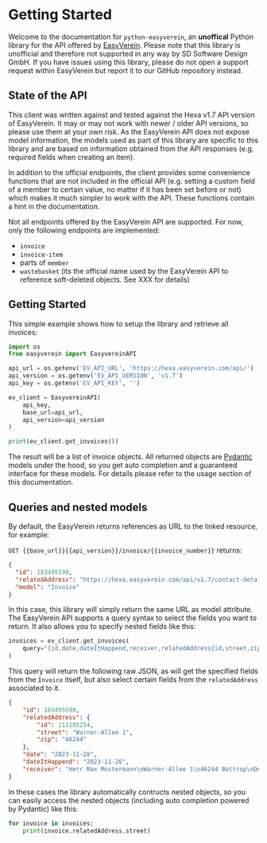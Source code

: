 # Getting Started

Welcome to the documentation for `python-easyverein`, an **unoffical** Python library for the API offered by
[EasyVerein](https://easyverein.com). Please note that this library is unofficial and therefore not supported
in any way by SD Software Design GmbH. If you have issues using this library, please do not open a support request
within EasyVerein but report it to our GitHub repository instead.

## State of the API

This client was written against and tested against the Hexa v1.7 API version of EasyVerein. It may or may not work
with newer / older API versions, so please use them at your own risk. As the EasyVerein API does not expose model
information, the models used as part of this library are specific to this library and are based on information obtained
from the API responses (e.g. required fields when creating an item).

In addition to the official endpoints, the client provides some convenience functions that are not included in the 
official API (e.g. setting a custom field of a member to certain value, no matter if it has been set before or not)
which makes it much simpler to work with the API. These functions contain a hint in the documentation.

Not all endpoints offered by the EasyVerein API are supported. For now, only the following endpoints are implemented:

* `invoice`
* `invoice-item`
* parts of `member`
* `wastebasket` (its the official name used by the EasyVerein API to reference soft-deleted objects. See XXX for details)

## Getting Started

This simple example shows how to setup the library and retrieve all invoices:

```python
import os
from easyverein import EasyvereinAPI

api_url = os.getenv('EV_API_URL', 'https://hexa.easyverein.com/api/')
api_version = os.getenv('EV_API_VERSION', 'v1.7')
api_key = os.getenv('EV_API_KEY', '')

ev_client = EasyvereinAPI(
    api_key,
    base_url=api_url,
    api_version=api_version
)

print(ev_client.get_invoices())
```

The result will be a list of invoice objects. All returned objects are [Pydantic](https://pydantic.dev) models under
the hood, so you get auto completion and a guaranteed interface for these models. For details please refer to the usage
section of this documentation.

## Queries and nested models

By default, the EasyVerein returns references as URL to the linked resource, for example:

`GET {{base_url}}{{api_version}}/invoice/{{invoice_number}}` returns:

```json
{
  "id": 183495599,
  "relatedAddress": "https://hexa.easyverein.com/api/v1.7/contact-details/113185254",
  "model": "Invoice"
}
```

In this case, this library will simply return the same URL as model attribute. The EasyVerein API supports a query
syntax to select the fields you want to return. It also allows you to specify nested fields like this:

```python
invoices = ev_client.get_invoices(
    query="{id,date,dateItHappend,receiver,relatedAddress{id,street,zip}}"
)
```

This query will return the following raw JSON, as will get the specified fields from the `Invoice` itself, but also
select certain fields from the `relatedAddress` associated to it.

```json
{
    "id": 183495599,
    "relatedAddress": {
        "id": 113185254,
        "street": "Warner-Allee 1",
        "zip": "46244"
    },
    "date": "2023-11-28",
    "dateItHappend": "2023-11-26",
    "receiver": "Herr Max Mustermann\nWarner-Allee 1\n46244 Bottrop\nDeutschland"
}
```

In these cases the library automatically contructs nested objects, so you can easily access the nested objects
(including auto completion powered by Pydantic) like this:

```python
for invoice in invoices:
    print(invoice.relatedAddress.street)
```